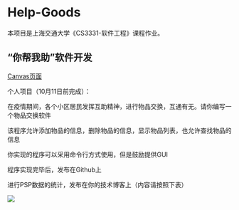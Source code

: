 # Help-Goods

本项目是上海交通大学《CS3331-软件工程》课程作业。

## “你帮我助”软件开发

[Canvas页面](https://oc.sjtu.edu.cn/courses/48894/assignments/181452)

个人项目（10月11日前完成）：

在疫情期间，各个小区居民发挥互助精神，进行物品交换，互通有无。请你编写一个物品交换软件

该程序允许添加物品的信息，删除物品的信息，显示物品列表，也允许查找物品的信息

你实现的程序可以采用命令行方式使用，但是鼓励提供GUI

程序实现完毕后，发布在Github上

进行PSP数据的统计，发布在你的技术博客上（内容请按照下表）

![](https://oc.sjtu.edu.cn/courses/48894/files/5116866/preview?verifier=6ogAPjoGuA84rt4bfh1zJrdJRWq7HKCtwcwuH2B3)